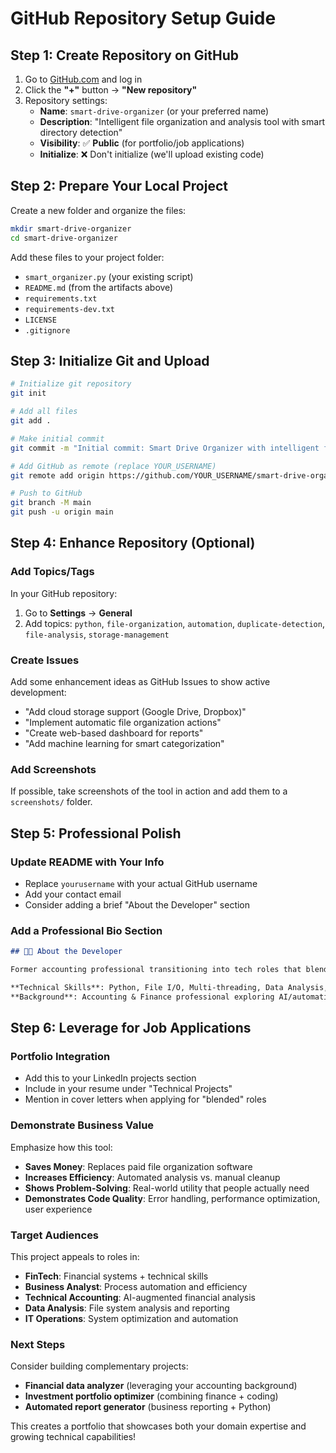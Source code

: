 # GitHub Repository Setup Guide

## Step 1: Create Repository on GitHub

1. Go to [GitHub.com](https://github.com) and log in
2. Click the **"+"** button → **"New repository"**
3. Repository settings:
   - **Name**: `smart-drive-organizer` (or your preferred name)
   - **Description**: "Intelligent file organization and analysis tool with smart directory detection"
   - **Visibility**: ✅ **Public** (for portfolio/job applications)
   - **Initialize**: ❌ Don't initialize (we'll upload existing code)

## Step 2: Prepare Your Local Project

Create a new folder and organize the files:

```bash
mkdir smart-drive-organizer
cd smart-drive-organizer
```

Add these files to your project folder:
- `smart_organizer.py` (your existing script)
- `README.md` (from the artifacts above)
- `requirements.txt`
- `requirements-dev.txt`
- `LICENSE`
- `.gitignore`

## Step 3: Initialize Git and Upload

```bash
# Initialize git repository
git init

# Add all files
git add .

# Make initial commit
git commit -m "Initial commit: Smart Drive Organizer with intelligent filtering"

# Add GitHub as remote (replace YOUR_USERNAME)
git remote add origin https://github.com/YOUR_USERNAME/smart-drive-organizer.git

# Push to GitHub
git branch -M main
git push -u origin main
```

## Step 4: Enhance Repository (Optional)

### Add Topics/Tags
In your GitHub repository:
1. Go to **Settings** → **General**
2. Add topics: `python`, `file-organization`, `automation`, `duplicate-detection`, `file-analysis`, `storage-management`

### Create Issues
Add some enhancement ideas as GitHub Issues to show active development:
- "Add cloud storage support (Google Drive, Dropbox)"
- "Implement automatic file organization actions"
- "Create web-based dashboard for reports"
- "Add machine learning for smart categorization"

### Add Screenshots
If possible, take screenshots of the tool in action and add them to a `screenshots/` folder.

## Step 5: Professional Polish

### Update README with Your Info
- Replace `yourusername` with your actual GitHub username
- Add your contact email
- Consider adding a brief "About the Developer" section

### Add a Professional Bio Section
```markdown
## 👨‍💻 About the Developer

Former accounting professional transitioning into tech roles that blend financial acumen with technical skills. This project demonstrates proficiency in Python, system programming, and building user-focused automation tools. 

**Technical Skills**: Python, File I/O, Multi-threading, Data Analysis, Financial Systems
**Background**: Accounting & Finance professional exploring AI/automation integration
```

## Step 6: Leverage for Job Applications

### Portfolio Integration
- Add this to your LinkedIn projects section
- Include in your resume under "Technical Projects"
- Mention in cover letters when applying for "blended" roles

### Demonstrate Business Value
Emphasize how this tool:
- **Saves Money**: Replaces paid file organization software
- **Increases Efficiency**: Automated analysis vs. manual cleanup
- **Shows Problem-Solving**: Real-world utility that people actually need
- **Demonstrates Code Quality**: Error handling, performance optimization, user experience

### Target Audiences
This project appeals to roles in:
- **FinTech**: Financial systems + technical skills
- **Business Analyst**: Process automation and efficiency
- **Technical Accounting**: AI-augmented financial analysis
- **Data Analysis**: File system analysis and reporting
- **IT Operations**: System optimization and automation

### Next Steps
Consider building complementary projects:
- **Financial data analyzer** (leveraging your accounting background)
- **Investment portfolio optimizer** (combining finance + coding)
- **Automated report generator** (business reporting + Python)

This creates a portfolio that showcases both your domain expertise and growing technical capabilities!
